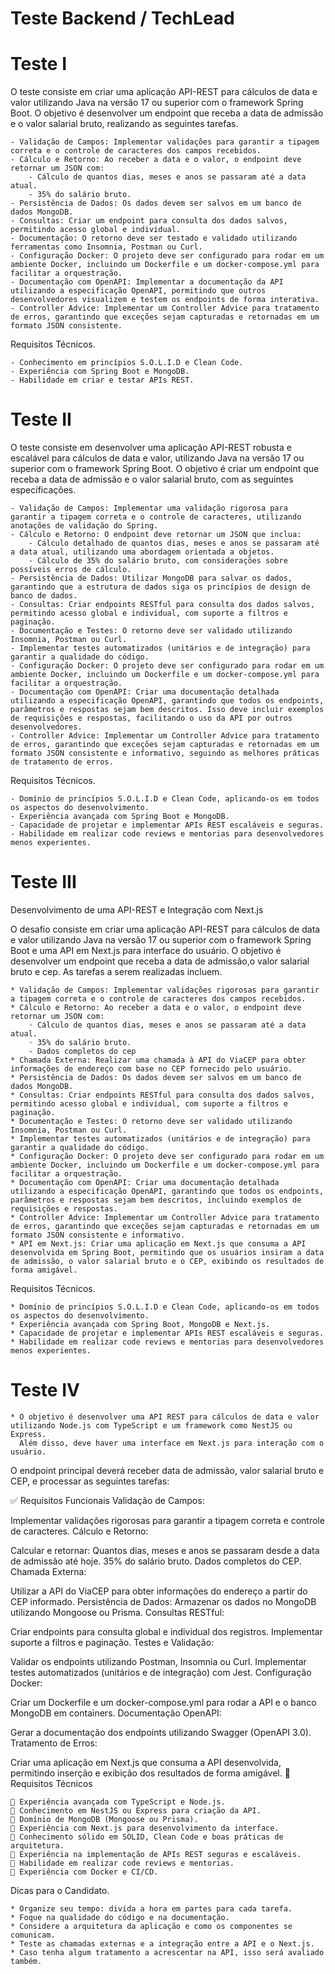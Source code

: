 # Teste Backend / TechLead


# Teste I

O teste consiste em criar uma aplicação API-REST para cálculos de data e valor utilizando Java na versão 17 ou superior com o framework Spring Boot. O objetivo é desenvolver um endpoint que receba a data de admissão e o valor salarial bruto, realizando as seguintes tarefas.

    - Validação de Campos: Implementar validações para garantir a tipagem correta e o controle de caracteres dos campos recebidos.
    - Cálculo e Retorno: Ao receber a data e o valor, o endpoint deve retornar um JSON com:
        - Cálculo de quantos dias, meses e anos se passaram até a data atual.
        - 35% do salário bruto.
    - Persistência de Dados: Os dados devem ser salvos em um banco de dados MongoDB.
    - Consultas: Criar um endpoint para consulta dos dados salvos, permitindo acesso global e individual.
    - Documentação: O retorno deve ser testado e validado utilizando ferramentas como Insomnia, Postman ou Curl.
    - Configuração Docker: O projeto deve ser configurado para rodar em um ambiente Docker, incluindo um Dockerfile e um docker-compose.yml para facilitar a orquestração.
    - Documentação com OpenAPI: Implementar a documentação da API utilizando a especificação OpenAPI, permitindo que outros desenvolvedores visualizem e testem os endpoints de forma interativa.
    - Controller Advice: Implementar um Controller Advice para tratamento de erros, garantindo que exceções sejam capturadas e retornadas em um formato JSON consistente.

Requisitos Técnicos.

    - Conhecimento em princípios S.O.L.I.D e Clean Code.
    - Experiência com Spring Boot e MongoDB.
    - Habilidade em criar e testar APIs REST.



# Teste II
   
O teste consiste em desenvolver uma aplicação API-REST robusta e escalável para cálculos de data e valor, utilizando Java na versão 17 ou superior com o framework Spring Boot. O objetivo é criar um endpoint que receba a data de admissão e o valor salarial bruto, com as seguintes especificações.

    - Validação de Campos: Implementar uma validação rigorosa para garantir a tipagem correta e o controle de caracteres, utilizando anotações de validação do Spring.
    - Cálculo e Retorno: O endpoint deve retornar um JSON que inclua:
        - Cálculo detalhado de quantos dias, meses e anos se passaram até a data atual, utilizando uma abordagem orientada a objetos.
        - Cálculo de 35% do salário bruto, com considerações sobre possíveis erros de cálculo.
    - Persistência de Dados: Utilizar MongoDB para salvar os dados, garantindo que a estrutura de dados siga os princípios de design de banco de dados.
    - Consultas: Criar endpoints RESTful para consulta dos dados salvos, permitindo acesso global e individual, com suporte a filtros e paginação.
    - Documentação e Testes: O retorno deve ser validado utilizando Insomnia, Postman ou Curl. 
    - Implementar testes automatizados (unitários e de integração) para garantir a qualidade do código.
    - Configuração Docker: O projeto deve ser configurado para rodar em um ambiente Docker, incluindo um Dockerfile e um docker-compose.yml para facilitar a orquestração.
    - Documentação com OpenAPI: Criar uma documentação detalhada utilizando a especificação OpenAPI, garantindo que todos os endpoints, parâmetros e respostas sejam bem descritos. Isso deve incluir exemplos de requisições e respostas, facilitando o uso da API por outros desenvolvedores.
    - Controller Advice: Implementar um Controller Advice para tratamento de erros, garantindo que exceções sejam capturadas e retornadas em um formato JSON consistente e informativo, seguindo as melhores práticas de tratamento de erros.

Requisitos Técnicos.

    - Domínio de princípios S.O.L.I.D e Clean Code, aplicando-os em todos os aspectos do desenvolvimento.
    - Experiência avançada com Spring Boot e MongoDB.
    - Capacidade de projetar e implementar APIs REST escaláveis e seguras.
    - Habilidade em realizar code reviews e mentorias para desenvolvedores menos experientes.

# Teste III

Desenvolvimento de uma API-REST e Integração com Next.js

O desafio consiste em criar uma aplicação API-REST para cálculos de data e valor utilizando Java na versão 17 ou superior com o framework Spring Boot e uma API em Next.js para interface do usuário. O objetivo é desenvolver um endpoint que receba a data de admissão,o valor salarial bruto e cep. As tarefas a serem realizadas incluem.

    * Validação de Campos: Implementar validações rigorosas para garantir a tipagem correta e o controle de caracteres dos campos recebidos.
    * Cálculo e Retorno: Ao receber a data e o valor, o endpoint deve retornar um JSON com:
        ◦ Cálculo de quantos dias, meses e anos se passaram até a data atual.
        ◦ 35% do salário bruto.
        - Dados completos do cep
    * Chamada Externa: Realizar uma chamada à API do ViaCEP para obter informações de endereço com base no CEP fornecido pelo usuário.
    * Persistência de Dados: Os dados devem ser salvos em um banco de dados MongoDB.
    * Consultas: Criar endpoints RESTful para consulta dos dados salvos, permitindo acesso global e individual, com suporte a filtros e paginação.
    * Documentação e Testes: O retorno deve ser validado utilizando Insomnia, Postman ou Curl. 
    * Implementar testes automatizados (unitários e de integração) para garantir a qualidade do código.
    * Configuração Docker: O projeto deve ser configurado para rodar em um ambiente Docker, incluindo um Dockerfile e um docker-compose.yml para facilitar a orquestração.
    * Documentação com OpenAPI: Criar uma documentação detalhada utilizando a especificação OpenAPI, garantindo que todos os endpoints, parâmetros e respostas sejam bem descritos, incluindo exemplos de requisições e respostas.
    * Controller Advice: Implementar um Controller Advice para tratamento de erros, garantindo que exceções sejam capturadas e retornadas em um formato JSON consistente e informativo.
    * API em Next.js: Criar uma aplicação em Next.js que consuma a API desenvolvida em Spring Boot, permitindo que os usuários insiram a data de admissão, o valor salarial bruto e o CEP, exibindo os resultados de forma amigável.

Requisitos Técnicos.

    * Domínio de princípios S.O.L.I.D e Clean Code, aplicando-os em todos os aspectos do desenvolvimento.
    * Experiência avançada com Spring Boot, MongoDB e Next.js.
    * Capacidade de projetar e implementar APIs REST escaláveis e seguras.
    * Habilidade em realizar code reviews e mentorias para desenvolvedores menos experientes.

# Teste IV

    * O objetivo é desenvolver uma API REST para cálculos de data e valor utilizando Node.js com TypeScript e um framework como NestJS ou Express. 
      Além disso, deve haver uma interface em Next.js para interação com o usuário.
    
O endpoint principal deverá receber data de admissão, valor salarial bruto e CEP, e processar as seguintes tarefas:

✅ Requisitos Funcionais
Validação de Campos:

Implementar validações rigorosas para garantir a tipagem correta e controle de caracteres.
Cálculo e Retorno:

Calcular e retornar:
Quantos dias, meses e anos se passaram desde a data de admissão até hoje.
35% do salário bruto.
Dados completos do CEP.
Chamada Externa:

Utilizar a API do ViaCEP para obter informações do endereço a partir do CEP informado.
Persistência de Dados: 
Armazenar os dados no MongoDB utilizando Mongoose ou Prisma.
Consultas RESTful:

Criar endpoints para consulta global e individual dos registros.
Implementar suporte a filtros e paginação.
Testes e Validação:

Validar os endpoints utilizando Postman, Insomnia ou Curl.
Implementar testes automatizados (unitários e de integração) com Jest.
Configuração Docker:

Criar um Dockerfile e um docker-compose.yml para rodar a API e o banco MongoDB em containers.
Documentação OpenAPI:

Gerar a documentação dos endpoints utilizando Swagger (OpenAPI 3.0).
Tratamento de Erros:


Criar uma aplicação em Next.js que consuma a API desenvolvida, permitindo inserção e exibição dos resultados de forma amigável.
📌 Requisitos Técnicos

    🔹 Experiência avançada com TypeScript e Node.js.    
    🔹 Conhecimento em NestJS ou Express para criação da API.
    🔹 Domínio de MongoDB (Mongoose ou Prisma).
    🔹 Experiência com Next.js para desenvolvimento da interface.
    🔹 Conhecimento sólido em SOLID, Clean Code e boas práticas de arquitetura.
    🔹 Experiência na implementação de APIs REST seguras e escaláveis.
    🔹 Habilidade em realizar code reviews e mentorias.
    🔹 Experiência com Docker e CI/CD.

Dicas para o Candidato.

    * Organize seu tempo: divida a hora em partes para cada tarefa.
    * Foque na qualidade do código e na documentação.
    * Considere a arquitetura da aplicação e como os componentes se comunicam.
    * Teste as chamadas externas e a integração entre a API e o Next.js.
    * Caso tenha algum tratamento a acrescentar na API, isso será avaliado também.


